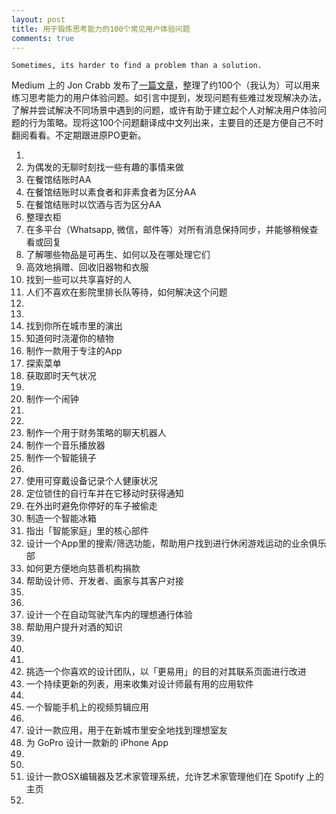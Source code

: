 ```yaml
---
layout: post
title: 用于锻炼思考能力的100个常见用户体验问题
comments: true
---
```


    Sometimes, its harder to find a problem than a solution.

Medium 上的 Jon Crabb 发布了[一篇文章](https://uxdesign.cc/100-example-ux-problems-f90e7f61dd9f)，整理了约100个（我认为）可以用来练习思考能力的用户体验问题。如引言中提到，发现问题有些难过发现解决办法，了解并尝试解决不同场景中遇到的问题，或许有助于建立起个人对解决用户体验问题的行为策略。现将这100个问题翻译成中文列出来，主要目的还是方便自己不时翻阅看看。不定期跟进原PO更新。

1. 
2. 为偶发的无聊时刻找一些有趣的事情来做
3. 在餐馆结账时AA
4. 在餐馆结账时以素食者和非素食者为区分AA
5. 在餐馆结账时以饮酒与否为区分AA
6. 整理衣柜
7. 在多平台（Whatsapp, 微信，邮件等）对所有消息保持同步，并能够稍候查看或回复
8. 了解哪些物品是可再生、如何以及在哪处理它们
9. 高效地捐赠、回收旧器物和衣服
10. 找到一些可以共享喜好的人
11. 人们不喜欢在影院里排长队等待，如何解决这个问题
12. 
13. 
14. 找到你所在城市里的演出
15. 知道何时浇灌你的植物
16. 制作一款用于专注的App
17. 探索菜单
18. 获取即时天气状况
19. 
20. 制作一个闹钟
21. 
22. 
23. 制作一个用于财务策略的聊天机器人
24. 制作一个音乐播放器
25. 制作一个智能镜子
26. 
27. 使用可穿戴设备记录个人健康状况
28. 定位锁住的自行车并在它移动时获得通知
29. 在外出时避免你停好的车子被偷走
30. 制造一个智能冰箱
31. 指出「智能家庭」里的核心部件
32. 设计一个App里的搜索/筛选功能，帮助用户找到进行休闲游戏运动的业余俱乐部
33. 如何更方便地向慈善机构捐款
34. 帮助设计师、开发者、画家与其客户对接
35. 
36. 
37. 设计一个在自动驾驶汽车内的理想通行体验
38. 帮助用户提升对酒的知识
39. 
40.
41. 
42. 挑选一个你喜欢的设计团队，以「更易用」的目的对其联系页面进行改进
43. 一个持续更新的列表，用来收集对设计师最有用的应用软件
44. 
45. 一个智能手机上的视频剪辑应用
46. 
47. 设计一款应用，用于在新城市里安全地找到理想室友
48. 为 GoPro 设计一款新的 iPhone App
49. 
50. 
51. 设计一款OSX编辑器及艺术家管理系统，允许艺术家管理他们在 Spotify 上的主页
52. 